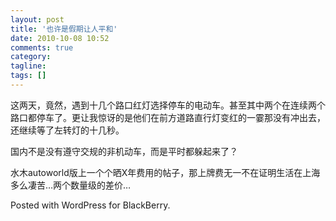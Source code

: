 ```yaml
---
layout: post
title: '也许是假期让人平和'
date: 2010-10-08 10:52
comments: true
category:
tagline:
tags: []
---
```


这两天，竟然，遇到十几个路口红灯选择停车的电动车。甚至其中两个在连续两个路口都停车了。更让我惊讶的是他们在前方道路直行灯变红的一霎那没有冲出去，还继续等了左转灯的十几秒。

国内不是没有遵守交规的非机动车，而是平时都躲起来了？

水木autoworld版上一个个晒X年费用的帖子，那上牌费无一不在证明生活在上海多么凄苦…两个数量级的差价…

Posted with WordPress for BlackBerry.
